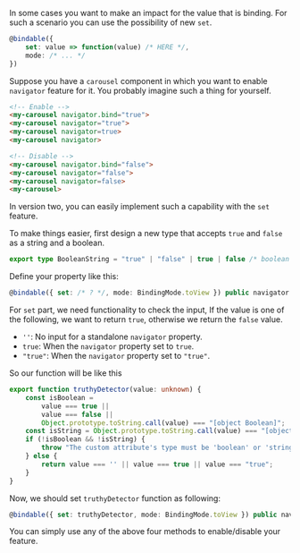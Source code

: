 In some cases you want to make an impact for the value that is binding. For such a scenario you can use the possibility of new `set`.

```ts
@bindable({ 
    set: value => function(value) /* HERE */, 
    mode: /* ... */ 
}) 
```

Suppose you have a `carousel` component in which you want to enable `navigator` feature for it. 
You probably imagine such a thing for yourself.

```html
<!-- Enable -->
<my-carousel navigator.bind="true">
<my-carousel navigator="true">
<my-carousel navigator=true>
<my-carousel navigator>

<!-- Disable -->
<my-carousel navigator.bind="false">
<my-carousel navigator="false">
<my-carousel navigator=false>
<my-carousel>
```

In version two, you can easily implement such a capability with the `set` feature.

To make things easier, first design a new type that accepts `true` and `false` as a string and a boolean.

```ts
export type BooleanString = "true" | "false" | true | false /* boolean */;
```

Define your property like this:

```ts
@bindable({ set: /* ? */, mode: BindingMode.toView }) public navigator: BooleanString = false;
```

For `set` part, we need functionality to check the input, If the value is one of the following, we want to return `true`, otherwise we return the `false` value.

* `''`: No input for a standalone `navigator` property.
* `true`: When the `navigator` property set to `true`.
* `"true"`: When the `navigator` property set to `"true"`.

So our function will be like this

```ts
export function truthyDetector(value: unknown) {
    const isBoolean =
        value === true ||
        value === false ||
        Object.prototype.toString.call(value) === "[object Boolean]";
    const isString = Object.prototype.toString.call(value) === "[object String]";
    if (!isBoolean && !isString) {
        throw "The custom attribute's type must be 'boolean' or 'string'.";
    } else {
        return value === '' || value === true || value === "true";
    }
}
```

Now, we should set `truthyDetector` function as following:

```ts
@bindable({ set: truthyDetector, mode: BindingMode.toView }) public navigator: BooleanString = false;
```

You can simply use any of the above four methods to enable/disable your feature.